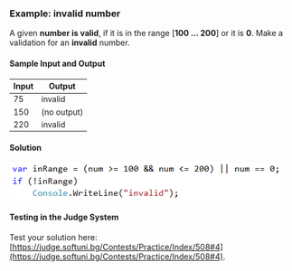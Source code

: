 ### Example: invalid number

A given **number is valid**, if it is in the range [**100 … 200**] or it is **0**. Make a validation for an **invalid** number.

#### Sample Input and Output

| Input | Output |
|----|----|
|75|invalid|
|150| (no output)|
|220|invalid|

#### Solution

![](/assets/chapter-4-images/05.Invalid-number-01.png)

#### Testing in the Judge System

Test your solution here: [https://judge.softuni.bg/Contests/Practice/Index/508#4](https://judge.softuni.bg/Contests/Practice/Index/508#4).